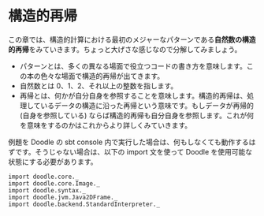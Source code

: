 # 構造的再帰

この章では、構造的計算における最初のメジャーなパターンである**自然数の構造的再帰**をみていきます。ちょっと大げさな感じなので分解してみましょう。

- パターンとは、多くの異なる場面で役立つコードの書き方を意味します。この本の色々な場面で構造的再帰が出てきます。
- 自然数とは 0、1、2、それ以上の整数を指します。
- 再帰とは、何かが自分自身を参照することを意味します。構造的再帰は、処理しているデータの構造に沿った再帰という意味です。もしデータが再帰的 (自身を参照している) ならば構造的再帰も自分自身を参照します。これが何を意味をするのかはこれからより詳しくみていきます。

<div class="callout callout-info">
例題を Doodle の sbt console 内で実行した場合は、何もしなくても動作するはずです。そうじゃない場合は、以下の import 文を使って Doodle を使用可能な状態にする必要があります。

```tut:silent
import doodle.core._
import doodle.core.Image._
import doodle.syntax._
import doodle.jvm.Java2DFrame._
import doodle.backend.StandardInterpreter._
```
</div>

